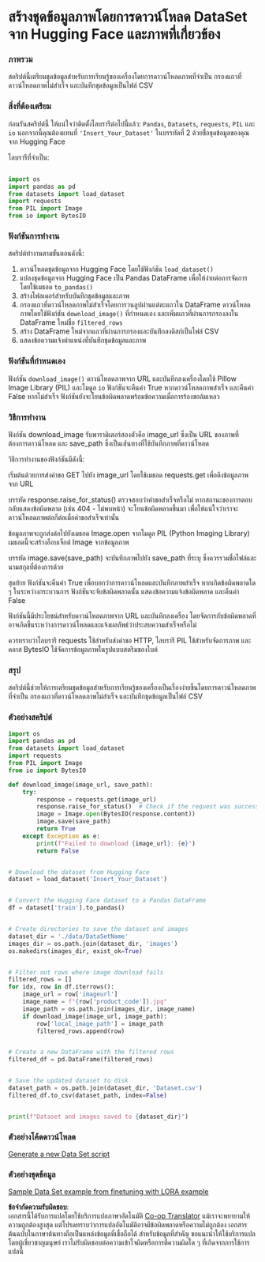 <!--
CO_OP_TRANSLATOR_METADATA:
{
  "original_hash": "3cd0b727945d57998f1096763df56a84",
  "translation_date": "2025-07-17T05:49:05+00:00",
  "source_file": "md/03.FineTuning/CreatingSampleData.md",
  "language_code": "th"
}
-->
# สร้างชุดข้อมูลภาพโดยการดาวน์โหลด DataSet จาก Hugging Face และภาพที่เกี่ยวข้อง


### ภาพรวม

สคริปต์นี้เตรียมชุดข้อมูลสำหรับการเรียนรู้ของเครื่องโดยการดาวน์โหลดภาพที่จำเป็น กรองแถวที่ดาวน์โหลดภาพไม่สำเร็จ และบันทึกชุดข้อมูลเป็นไฟล์ CSV

### สิ่งที่ต้องเตรียม

ก่อนรันสคริปต์นี้ ให้แน่ใจว่าติดตั้งไลบรารีต่อไปนี้แล้ว: `Pandas`, `Datasets`, `requests`, `PIL` และ `io` นอกจากนี้คุณต้องแทนที่ `'Insert_Your_Dataset'` ในบรรทัดที่ 2 ด้วยชื่อชุดข้อมูลของคุณจาก Hugging Face

ไลบรารีที่จำเป็น:

```python

import os
import pandas as pd
from datasets import load_dataset
import requests
from PIL import Image
from io import BytesIO
```

### ฟังก์ชันการทำงาน

สคริปต์ทำงานตามขั้นตอนดังนี้:

1. ดาวน์โหลดชุดข้อมูลจาก Hugging Face โดยใช้ฟังก์ชัน `load_dataset()`
2. แปลงชุดข้อมูลจาก Hugging Face เป็น Pandas DataFrame เพื่อให้ง่ายต่อการจัดการโดยใช้เมธอด `to_pandas()`
3. สร้างโฟลเดอร์สำหรับบันทึกชุดข้อมูลและภาพ
4. กรองแถวที่ดาวน์โหลดภาพไม่สำเร็จโดยการวนลูปผ่านแต่ละแถวใน DataFrame ดาวน์โหลดภาพโดยใช้ฟังก์ชัน `download_image()` ที่กำหนดเอง และเพิ่มแถวที่ผ่านการกรองลงใน DataFrame ใหม่ชื่อ `filtered_rows`
5. สร้าง DataFrame ใหม่จากแถวที่ผ่านการกรองและบันทึกลงดิสก์เป็นไฟล์ CSV
6. แสดงข้อความแจ้งตำแหน่งที่บันทึกชุดข้อมูลและภาพ

### ฟังก์ชันที่กำหนดเอง

ฟังก์ชัน `download_image()` ดาวน์โหลดภาพจาก URL และบันทึกลงเครื่องโดยใช้ Pillow Image Library (PIL) และโมดูล `io` ฟังก์ชันจะคืนค่า True หากดาวน์โหลดภาพสำเร็จ และคืนค่า False หากไม่สำเร็จ ฟังก์ชันยังจะโยนข้อผิดพลาดพร้อมข้อความเมื่อการร้องขอล้มเหลว

### วิธีการทำงาน

ฟังก์ชัน download_image รับพารามิเตอร์สองตัวคือ image_url ซึ่งเป็น URL ของภาพที่ต้องการดาวน์โหลด และ save_path ซึ่งเป็นเส้นทางที่ใช้บันทึกภาพที่ดาวน์โหลด

วิธีการทำงานของฟังก์ชันมีดังนี้:

เริ่มต้นด้วยการส่งคำขอ GET ไปยัง image_url โดยใช้เมธอด requests.get เพื่อดึงข้อมูลภาพจาก URL

บรรทัด response.raise_for_status() ตรวจสอบว่าคำขอสำเร็จหรือไม่ หากสถานะของการตอบกลับแสดงข้อผิดพลาด (เช่น 404 - ไม่พบหน้า) จะโยนข้อผิดพลาดขึ้นมา เพื่อให้แน่ใจว่าเราจะดาวน์โหลดภาพต่อก็ต่อเมื่อคำขอสำเร็จเท่านั้น

ข้อมูลภาพจะถูกส่งต่อไปยังเมธอด Image.open จากโมดูล PIL (Python Imaging Library) เมธอดนี้จะสร้างอ็อบเจ็กต์ Image จากข้อมูลภาพ

บรรทัด image.save(save_path) จะบันทึกภาพไปยัง save_path ที่ระบุ ซึ่งควรรวมชื่อไฟล์และนามสกุลที่ต้องการด้วย

สุดท้าย ฟังก์ชันจะคืนค่า True เพื่อบอกว่าการดาวน์โหลดและบันทึกภาพสำเร็จ หากเกิดข้อผิดพลาดใด ๆ ในระหว่างกระบวนการ ฟังก์ชันจะจับข้อผิดพลาดนั้น แสดงข้อความแจ้งข้อผิดพลาด และคืนค่า False

ฟังก์ชันนี้มีประโยชน์สำหรับดาวน์โหลดภาพจาก URL และบันทึกลงเครื่อง โดยจัดการกับข้อผิดพลาดที่อาจเกิดขึ้นระหว่างการดาวน์โหลดและแจ้งผลลัพธ์ว่าประสบความสำเร็จหรือไม่

ควรทราบว่าไลบรารี requests ใช้สำหรับส่งคำขอ HTTP, ไลบรารี PIL ใช้สำหรับจัดการภาพ และคลาส BytesIO ใช้จัดการข้อมูลภาพในรูปแบบสตรีมของไบต์



### สรุป

สคริปต์นี้ช่วยให้การเตรียมชุดข้อมูลสำหรับการเรียนรู้ของเครื่องเป็นเรื่องง่ายขึ้นโดยการดาวน์โหลดภาพที่จำเป็น กรองแถวที่ดาวน์โหลดภาพไม่สำเร็จ และบันทึกชุดข้อมูลเป็นไฟล์ CSV

### ตัวอย่างสคริปต์

```python
import os
import pandas as pd
from datasets import load_dataset
import requests
from PIL import Image
from io import BytesIO

def download_image(image_url, save_path):
    try:
        response = requests.get(image_url)
        response.raise_for_status()  # Check if the request was successful
        image = Image.open(BytesIO(response.content))
        image.save(save_path)
        return True
    except Exception as e:
        print(f"Failed to download {image_url}: {e}")
        return False


# Download the dataset from Hugging Face
dataset = load_dataset('Insert_Your_Dataset')


# Convert the Hugging Face dataset to a Pandas DataFrame
df = dataset['train'].to_pandas()


# Create directories to save the dataset and images
dataset_dir = './data/DataSetName'
images_dir = os.path.join(dataset_dir, 'images')
os.makedirs(images_dir, exist_ok=True)


# Filter out rows where image download fails
filtered_rows = []
for idx, row in df.iterrows():
    image_url = row['imageurl']
    image_name = f"{row['product_code']}.jpg"
    image_path = os.path.join(images_dir, image_name)
    if download_image(image_url, image_path):
        row['local_image_path'] = image_path
        filtered_rows.append(row)


# Create a new DataFrame with the filtered rows
filtered_df = pd.DataFrame(filtered_rows)


# Save the updated dataset to disk
dataset_path = os.path.join(dataset_dir, 'Dataset.csv')
filtered_df.to_csv(dataset_path, index=False)


print(f"Dataset and images saved to {dataset_dir}")
```

### ตัวอย่างโค้ดดาวน์โหลด  
[Generate a new Data Set script](../../../../code/04.Finetuning/generate_dataset.py)

### ตัวอย่างชุดข้อมูล  
[Sample Data Set example from finetuning with LORA example](../../../../code/04.Finetuning/olive-ort-example/dataset/dataset-classification.json)

**ข้อจำกัดความรับผิดชอบ**:  
เอกสารนี้ได้รับการแปลโดยใช้บริการแปลภาษาอัตโนมัติ [Co-op Translator](https://github.com/Azure/co-op-translator) แม้เราจะพยายามให้ความถูกต้องสูงสุด แต่โปรดทราบว่าการแปลอัตโนมัติอาจมีข้อผิดพลาดหรือความไม่ถูกต้อง เอกสารต้นฉบับในภาษาต้นทางถือเป็นแหล่งข้อมูลที่เชื่อถือได้ สำหรับข้อมูลที่สำคัญ ขอแนะนำให้ใช้บริการแปลโดยผู้เชี่ยวชาญมนุษย์ เราไม่รับผิดชอบต่อความเข้าใจผิดหรือการตีความผิดใด ๆ ที่เกิดจากการใช้การแปลนี้